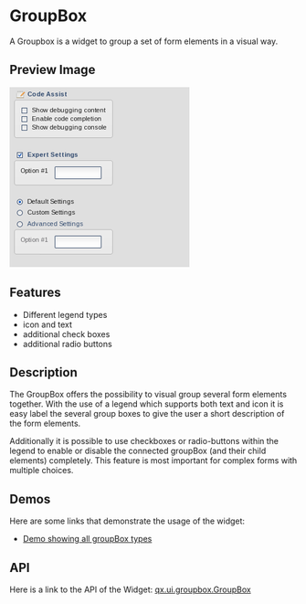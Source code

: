 GroupBox
========

A Groupbox is a widget to group a set of form elements in a visual way.

Preview Image
-------------

![groupbox\_complete.png](groupbox_complete.png)

Features
--------

-   Different legend types
-   icon and text
-   additional check boxes
-   additional radio buttons

Description
-----------

The GroupBox offers the possibility to visual group several form elements together. With the use of a legend which supports both text and icon it is easy label the several group boxes to give the user a short description of the form elements.

Additionally it is possible to use checkboxes or radio-buttons within the legend to enable or disable the connected groupBox (and their child elements) completely. This feature is most important for complex forms with multiple choices.

Demos
-----

Here are some links that demonstrate the usage of the widget:

-   [Demo showing all groupBox types](http://demo.qooxdoo.org/%{version}/demobrowser/#widget~GroupBox.html)

API
---

Here is a link to the API of the Widget:
[qx.ui.groupbox.GroupBox](http://demo.qooxdoo.org/%{version}/apiviewer/#qx.ui.groupbox)
